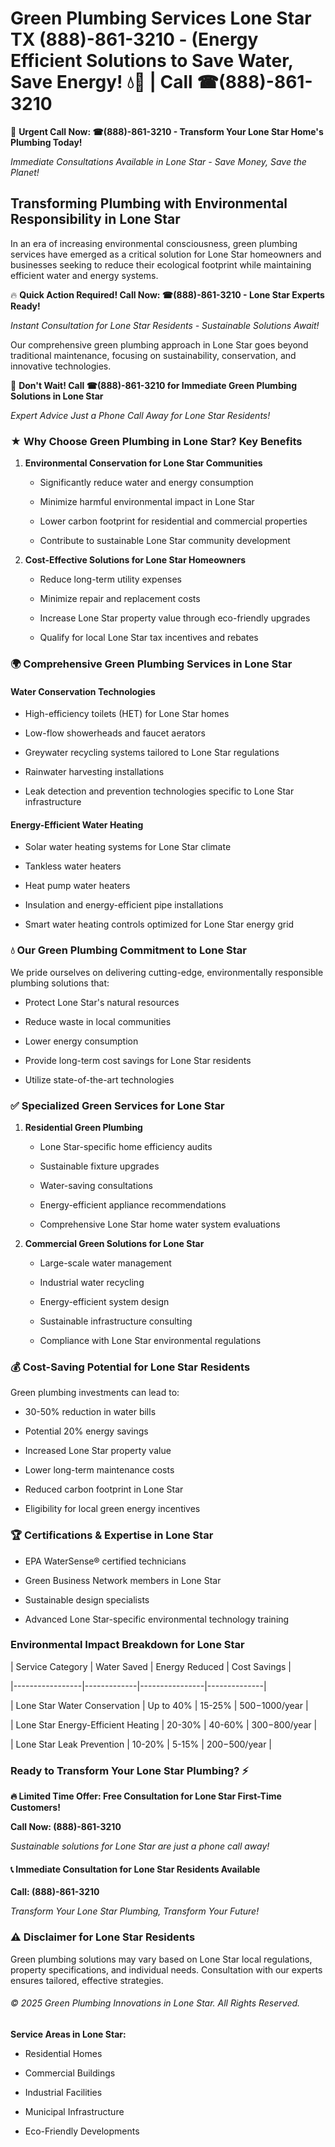 # Green Plumbing Services Lone Star TX (888)-861-3210 - (Energy Efficient Solutions to Save Water, Save Energy! 💧🌿 | Call ☎(888)-861-3210

🚨 **Urgent Call Now: ☎(888)-861-3210 - Transform Your Lone Star Home's Plumbing Today!**
*Immediate Consultations Available in Lone Star - Save Money, Save the Planet!*

## Transforming Plumbing with Environmental Responsibility in Lone Star

In an era of increasing environmental consciousness, green plumbing services have emerged as a critical solution for Lone Star homeowners and businesses seeking to reduce their ecological footprint while maintaining efficient water and energy systems. 

🔥 **Quick Action Required! Call Now: ☎(888)-861-3210 - Lone Star Experts Ready!**
*Instant Consultation for Lone Star Residents - Sustainable Solutions Await!*

Our comprehensive green plumbing approach in Lone Star goes beyond traditional maintenance, focusing on sustainability, conservation, and innovative technologies.

🚨 **Don't Wait! Call ☎(888)-861-3210 for Immediate Green Plumbing Solutions in Lone Star**
*Expert Advice Just a Phone Call Away for Lone Star Residents!*

### ★ Why Choose Green Plumbing in Lone Star? Key Benefits

1. **Environmental Conservation for Lone Star Communities** 
   - Significantly reduce water and energy consumption
   - Minimize harmful environmental impact in Lone Star
   - Lower carbon footprint for residential and commercial properties
   - Contribute to sustainable Lone Star community development

2. **Cost-Effective Solutions for Lone Star Homeowners** 
   - Reduce long-term utility expenses
   - Minimize repair and replacement costs
   - Increase Lone Star property value through eco-friendly upgrades
   - Qualify for local Lone Star tax incentives and rebates

### 🌍 Comprehensive Green Plumbing Services in Lone Star

#### Water Conservation Technologies
- High-efficiency toilets (HET) for Lone Star homes
- Low-flow showerheads and faucet aerators
- Greywater recycling systems tailored to Lone Star regulations
- Rainwater harvesting installations
- Leak detection and prevention technologies specific to Lone Star infrastructure

#### Energy-Efficient Water Heating
- Solar water heating systems for Lone Star climate
- Tankless water heaters
- Heat pump water heaters
- Insulation and energy-efficient pipe installations
- Smart water heating controls optimized for Lone Star energy grid

### 💧 Our Green Plumbing Commitment to Lone Star

We pride ourselves on delivering cutting-edge, environmentally responsible plumbing solutions that:
- Protect Lone Star's natural resources
- Reduce waste in local communities
- Lower energy consumption
- Provide long-term cost savings for Lone Star residents
- Utilize state-of-the-art technologies

### ✅ Specialized Green Services for Lone Star

1. **Residential Green Plumbing**
   - Lone Star-specific home efficiency audits
   - Sustainable fixture upgrades
   - Water-saving consultations
   - Energy-efficient appliance recommendations
   - Comprehensive Lone Star home water system evaluations

2. **Commercial Green Solutions for Lone Star**
   - Large-scale water management
   - Industrial water recycling
   - Energy-efficient system design
   - Sustainable infrastructure consulting
   - Compliance with Lone Star environmental regulations

### 💰 Cost-Saving Potential for Lone Star Residents

Green plumbing investments can lead to:
- 30-50% reduction in water bills
- Potential 20% energy savings
- Increased Lone Star property value
- Lower long-term maintenance costs
- Reduced carbon footprint in Lone Star
- Eligibility for local green energy incentives

### 🏆 Certifications & Expertise in Lone Star

- EPA WaterSense® certified technicians
- Green Business Network members in Lone Star
- Sustainable design specialists
- Advanced Lone Star-specific environmental technology training

### Environmental Impact Breakdown for Lone Star

| Service Category | Water Saved | Energy Reduced | Cost Savings |
|-----------------|-------------|----------------|--------------|
| Lone Star Water Conservation | Up to 40% | 15-25% | $500-$1000/year |
| Lone Star Energy-Efficient Heating | 20-30% | 40-60% | $300-$800/year |
| Lone Star Leak Prevention | 10-20% | 5-15% | $200-$500/year |

### Ready to Transform Your Lone Star Plumbing? ⚡

**🔥 Limited Time Offer: Free Consultation for Lone Star First-Time Customers!**

**Call Now: (888)-861-3210**
*Sustainable solutions for Lone Star are just a phone call away!*

#### 📞 Immediate Consultation for Lone Star Residents Available

**Call: (888)-861-3210**
*Transform Your Lone Star Plumbing, Transform Your Future!*

### ⚠️ Disclaimer for Lone Star Residents

Green plumbing solutions may vary based on Lone Star local regulations, property specifications, and individual needs. Consultation with our experts ensures tailored, effective strategies.

###### © 2025 Green Plumbing Innovations in Lone Star. All Rights Reserved.

**Service Areas in Lone Star:** 
- Residential Homes
- Commercial Buildings
- Industrial Facilities
- Municipal Infrastructure
- Eco-Friendly Developments